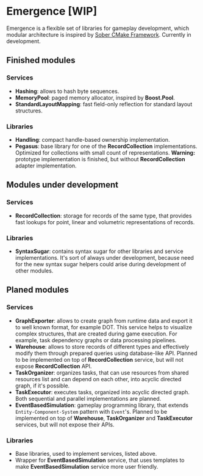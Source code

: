 # Emergence [WIP]

Emergence is a flexible set of libraries for gameplay development, 
which modular architecture is inspired by
[Sober CMake Framework](https://github.com/KonstantinTomashevich/Sober). 
Currently in development.

## Finished modules

### Services

- **Hashing**: allows to hash byte sequences.
- **MemoryPool**: paged memory allocator, inspired by **Boost.Pool**.
- **StandardLayoutMapping**: fast field-only reflection for 
  standard layout structures.

### Libraries

- **Handling**: compact handle-based ownership implementation.
- **Pegasus**: base library for one of the **RecordCollection** implementations.
  Optimized for collections with small count of representations. **Warning:** 
  prototype implementation is finished, but without **RecordCollection**
  adapter implementation.

## Modules under development

### Services

- **RecordCollection**: storage for records of the same type, that provides 
  fast lookups for point, linear and volumetric representations of records.

### Libraries

- **SyntaxSugar**: contains syntax sugar for other libraries 
  and service implementations. It's sort of always under development,
  because need for the new syntax sugar helpers could arise during 
  development of other modules.

## Planed modules

### Services

- **GraphExporter**: allows to create graph from runtime data and export it to 
  well known format, for example DOT. This service helps to visualize complex
  structures, that are created during game execution. For example, 
  task dependency graphs or data processing pipelines.
- **Warehouse**: allows to store records of different types and effectively 
  modify them through prepared queries using database-like API. Planned to be 
  implemented on top of **RecordCollection** service, but will not expose 
  **RecordCollection** API.
- **TaskOrganizer**: organizes tasks, that can use resources from 
  shared resources list and can depend on each other, into acyclic directed 
  graph, if it's possible.
- **TaskExecutor**: executes tasks, organized into acyclic directed graph. 
  Both sequential and parallel implementations are planned.
- **EventBasedSimulation**: gameplay programming library, that extends 
  `Entity-Component-System` pattern with `Event`'s. Planned to be implemented 
  on top of **Warehouse**, **TaskOrganizer** and **TaskExecutor** services,
  but will not expose their APIs.

### Libraries

- Base libraries, used to implement services, listed above.
- Wrapper for **EventBasedSimulation** service, that uses templates to 
  make **EventBasedSimulation** service more user friendly.